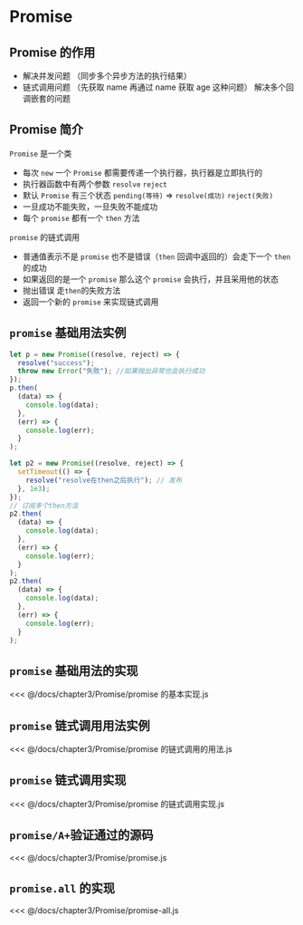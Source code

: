 # Promise

## Promise 的作用

- 解决并发问题 （同步多个异步方法的执行结果）
- 链式调用问题 （先获取 name 再通过 name 获取 age 这种问题） 解决多个回调嵌套的问题

## Promise 简介

`Promise` 是一个类

- 每次 `new` 一个 `Promise` 都需要传递一个执行器，执行器是立即执行的
- 执行器函数中有两个参数 `resolve` `reject`
- 默认 `Promise` 有三个状态 `pending(等待)` => `resolve(成功)` `reject(失败)`
- 一旦成功不能失败，一旦失败不能成功
- 每个 `promise` 都有一个 `then` 方法

`promise` 的链式调用

- 普通值表示不是 `promise` 也不是错误（`then` 回调中返回的）会走下一个 `then` 的成功
- 如果返回的是一个 `promise` 那么这个 `promise` 会执行，并且采用他的状态
- 抛出错误 走`then`的失败方法
- 返回一个新的 `promise` 来实现链式调用

## `promise` 基础用法实例

```js
let p = new Promise((resolve, reject) => {
  resolve("success");
  throw new Error("失败"); //如果抛出异常也会执行成功
});
p.then(
  (data) => {
    console.log(data);
  },
  (err) => {
    console.log(err);
  }
);

let p2 = new Promise((resolve, reject) => {
  setTimeout(() => {
    resolve("resolve在then之后执行"); // 发布
  }, 1e3);
});
// 订阅多个then方法
p2.then(
  (data) => {
    console.log(data);
  },
  (err) => {
    console.log(err);
  }
);
p2.then(
  (data) => {
    console.log(data);
  },
  (err) => {
    console.log(err);
  }
);
```

## `promise` 基础用法的实现

<<< @/docs/chapter3/Promise/promise 的基本实现.js

## `promise` 链式调用用法实例

<<< @/docs/chapter3/Promise/promise 的链式调用的用法.js

## `promise` 链式调用实现

<<< @/docs/chapter3/Promise/promise 的链式调用实现.js

## `promise/A+`验证通过的源码

<<< @/docs/chapter3/Promise/promise.js

## `promise.all` 的实现

<<< @/docs/chapter3/Promise/promise-all.js

